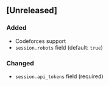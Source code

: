## [Unreleased]

### Added

* Codeforces support
* `session.robots` field (default: `true`)

### Changed

* `session.api_tokens` field (required)
